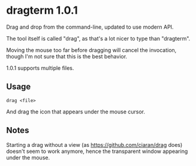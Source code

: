 #  dragterm 1.0.1

Drag and drop from the command-line, updated to use modern API.

The tool itself is called "drag", as that's a lot nicer to type than "dragterm".

Moving the mouse too far before dragging will cancel the invocation, though I'm not sure that this is the best behavior.

1.0.1 supports multiple files.

## Usage

`drag <file>`

And drag the icon that appears under the mouse cursor.

## Notes

Starting a drag without a view (as <https://github.com/ciaran/drag> does) doesn't seem to work anymore, hence the transparent window appearing under the mouse.
